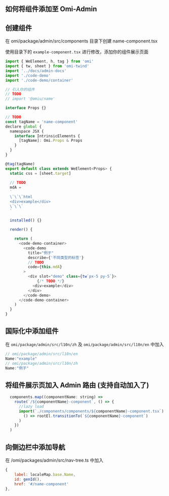 ## 如何将组件添加至 Omi-Admin

## 创建组件

在 omi/package/admin/src/components 目录下创建 name-component.tsx 

使用目录下的 `example-component.tsx` 进行修改，添加你的组件展示页面

``` js
import { WeElement, h, tag } from 'omi'
import { tw, sheet } from 'omi-twind'
import '../docs/admin-docs'
import './code-demo'
import './code-demo/container'

// 引入你的组件
// TODO 
// import '@omiu/name'

interface Props {}

// TODO  
const tagName = 'name-component'
declare global {
  namespace JSX {
    interface IntrinsicElements {
      [tagName]: Omi.Props & Props
    }
  }
}

@tag(tagName)
export default class extends WeElement<Props> {
  static css = [sheet.target]
  
  // TODO   
  mdA = 
  `
  \`\`\`html
  <div>example</div>
  \`\`\`
  `
  
  installed() {}

  render() {

    return (
      <code-demo-container>
        <code-demo
          title="例子"
          describe={'不同类型的标签'}
          // TODO
          code={this.mdA}
        >
          <div slot="demo" class={tw`px-5 py-5`}>
              {/* TODO */}
            <div>example</div>
          </div>
        </code-demo>
      </code-demo-container>
    )
  }
}

```

## 国际化中添加组件

在 `omi/package/admin/src/l10n/zh` 及 `omi/package/admin/src/l10n/en` 中加入

```js
// omi/package/admin/src/l10n/en
Name:"example"
// omi/package/admin/src/l10n/zh
Name:"例子"
```

## 将组件展示页加入 Admin 路由 (支持自动加入了)

```js
  components.map((componentName: string) =>
    route(`/${componentName}-component`, () => {
      //lazy load
      import(`./components/components/${componentName}-component.tsx`).then(
        () => rootEl.transitionTo(`${componentName}-component`)
      )
    })
  )
```
## 向侧边栏中添加导航

在 /omi/packages/admin/src/nav-tree.ts 中加入

```js
{
    label: localeMap.base.Name,
    id: genId(),
    href: '#/name-component'
},
```